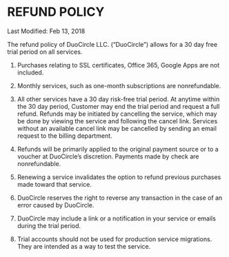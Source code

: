 # REFUND POLICY

Last Modified: Feb 13, 2018

The refund policy of DuoCircle LLC. (“DuoCircle”) allows for a 30 day free trial period on all services.

1. Purchases relating to SSL certificates, Office 365, Google Apps are not included.

2. Monthly services, such as one-month subscriptions are nonrefundable.

3. All other services have a 30 day risk-free trial period. At anytime within the 30 day period, Customer may end the trial period and request a full refund. Refunds may be initiated by cancelling the service, which may be done by viewing the service and following the cancel link. Services without an available cancel link may be cancelled by sending an email request to the billing department.

4. Refunds will be primarily applied to the original payment source or to a voucher at DuoCircle’s discretion. Payments made by check are nonrefundable.

5. Renewing a service invalidates the option to refund previous purchases made toward that service.

6. DuoCircle reserves the right to reverse any transaction in the case of an error caused by DuoCircle.

7. DuoCircle may include a link or a notification in your service or emails during the trial period.

8. Trial accounts should not be used for production service migrations. They are intended as a way to test the service.
